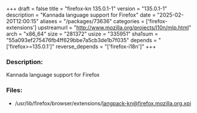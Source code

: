 +++
draft = false
title = "firefox-kn 135.0.1-1"
version = "135.0.1-1"
description = "Kannada language support for Firefox"
date = "2025-02-20T12:00:15"
aliases = "/packages/73636"
categories = ['firefox-extensions']
upstreamurl = "http://www.mozilla.org/projects/l10n/mlp.html"
arch = "x86_64"
size = "281372"
usize = "335951"
sha1sum = "55a093ef275476fb4ff629bbe7a5cb3de1b7f035"
depends = "['firefox>=135.0.1']"
reverse_depends = "['firefox-i18n']"
+++
### Description: 
Kannada language support for Firefox

### Files: 
* /usr/lib/firefox/browser/extensions/langpack-kn@firefox.mozilla.org.xpi
